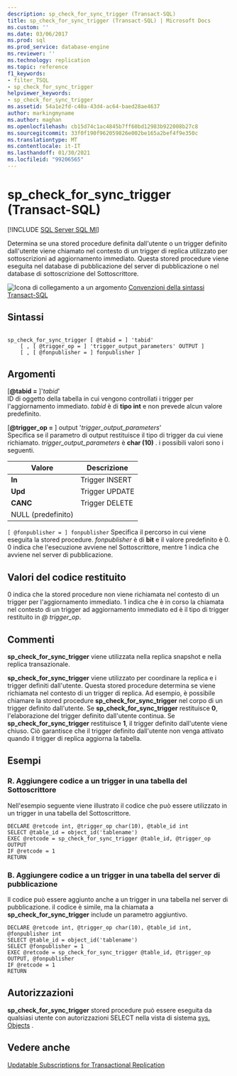 ```yaml
---
description: sp_check_for_sync_trigger (Transact-SQL)
title: sp_check_for_sync_trigger (Transact-SQL) | Microsoft Docs
ms.custom: ''
ms.date: 03/06/2017
ms.prod: sql
ms.prod_service: database-engine
ms.reviewer: ''
ms.technology: replication
ms.topic: reference
f1_keywords:
- filter_TSQL
- sp_check_for_sync_trigger
helpviewer_keywords:
- sp_check_for_sync_trigger
ms.assetid: 54a1e2fd-c40a-43d4-ac64-baed28ae4637
author: markingmyname
ms.author: maghan
ms.openlocfilehash: cb15d74c1ac4845b7ff60bd12983b922008b27c8
ms.sourcegitcommit: 33f0f190f962059826e002be165a2bef4f9e350c
ms.translationtype: MT
ms.contentlocale: it-IT
ms.lasthandoff: 01/30/2021
ms.locfileid: "99206565"
---
```

# <a name="sp_check_for_sync_trigger-transact-sql"></a>sp_check_for_sync_trigger (Transact-SQL)
[!INCLUDE [SQL Server SQL MI](../../includes/applies-to-version/sql-asdbmi.md)]

  Determina se una stored procedure definita dall'utente o un trigger definito dall'utente viene chiamato nel contesto di un trigger di replica utilizzato per sottoscrizioni ad aggiornamento immediato. Questa stored procedure viene eseguita nel database di pubblicazione del server di pubblicazione o nel database di sottoscrizione del Sottoscrittore.  
  
 ![Icona di collegamento a un argomento](../../database-engine/configure-windows/media/topic-link.gif "Icona di collegamento a un argomento") [Convenzioni della sintassi Transact-SQL](../../t-sql/language-elements/transact-sql-syntax-conventions-transact-sql.md)  
  
## <a name="syntax"></a>Sintassi  
  
```  
  
sp_check_for_sync_trigger [ @tabid = ] 'tabid'   
    [ , [ @trigger_op = ] 'trigger_output_parameters' OUTPUT ]  
    [ , [ @fonpublisher = ] fonpublisher ]  
```  
  
## <a name="arguments"></a>Argomenti  
 [**@tabid =** ]'*tabid*'  
 ID di oggetto della tabella in cui vengono controllati i trigger per l'aggiornamento immediato. *tabid* è di **tipo int** e non prevede alcun valore predefinito.  
  
 [**@trigger_op =** ] output '*trigger_output_parameters*'  
 Specifica se il parametro di output restituisce il tipo di trigger da cui viene richiamato. *trigger_output_parameters* è **char (10)** . i possibili valori sono i seguenti.  
  
|Valore|Descrizione|  
|-----------|-----------------|  
|**In**|Trigger INSERT|  
|**Upd**|Trigger UPDATE|  
|**CANC**|Trigger DELETE|  
|NULL (predefinito)||  
  
`[ @fonpublisher = ] fonpublisher` Specifica il percorso in cui viene eseguita la stored procedure. *fonpublisher* è di **bit** e il valore predefinito è 0. 0 indica che l'esecuzione avviene nel Sottoscrittore, mentre 1 indica che avviene nel server di pubblicazione.  
  
## <a name="return-code-values"></a>Valori del codice restituito  
 0 indica che la stored procedure non viene richiamata nel contesto di un trigger per l'aggiornamento immediato. 1 indica che è in corso la chiamata nel contesto di un trigger ad aggiornamento immediato ed è il tipo di trigger restituito in *\@ trigger_op*.  
  
## <a name="remarks"></a>Commenti  
 **sp_check_for_sync_trigger** viene utilizzata nella replica snapshot e nella replica transazionale.  
  
 **sp_check_for_sync_trigger** viene utilizzato per coordinare la replica e i trigger definiti dall'utente. Questa stored procedure determina se viene richiamata nel contesto di un trigger di replica. Ad esempio, è possibile chiamare la stored procedure **sp_check_for_sync_trigger** nel corpo di un trigger definito dall'utente. Se **sp_check_for_sync_trigger** restituisce **0**, l'elaborazione del trigger definito dall'utente continua. Se **sp_check_for_sync_trigger** restituisce **1**, il trigger definito dall'utente viene chiuso. Ciò garantisce che il trigger definito dall'utente non venga attivato quando il trigger di replica aggiorna la tabella.  
  
## <a name="examples"></a>Esempi

### <a name="a-add-code-to-a-trigger-on-a-subscriber-table"></a>R. Aggiungere codice a un trigger in una tabella del Sottoscrittore
 Nell'esempio seguente viene illustrato il codice che può essere utilizzato in un trigger in una tabella del Sottoscrittore.  
  
```  
DECLARE @retcode int, @trigger_op char(10), @table_id int  
SELECT @table_id = object_id('tablename')  
EXEC @retcode = sp_check_for_sync_trigger @table_id, @trigger_op OUTPUT  
IF @retcode = 1  
RETURN  
```  
  
### <a name="b-add-code-to-a-trigger-on-a-publisher-table"></a>B. Aggiungere codice a un trigger in una tabella del server di pubblicazione
 Il codice può essere aggiunto anche a un trigger in una tabella nel server di pubblicazione. il codice è simile, ma la chiamata a **sp_check_for_sync_trigger** include un parametro aggiuntivo.  
  
```  
DECLARE @retcode int, @trigger_op char(10), @table_id int, @fonpublisher int  
SELECT @table_id = object_id('tablename')  
SELECT @fonpublisher = 1  
EXEC @retcode = sp_check_for_sync_trigger @table_id, @trigger_op OUTPUT, @fonpublisher  
IF @retcode = 1  
RETURN  
```  
  
## <a name="permissions"></a>Autorizzazioni  
 **sp_check_for_sync_trigger** stored procedure può essere eseguita da qualsiasi utente con autorizzazioni SELECT nella vista di sistema [sys. Objects](../../relational-databases/system-catalog-views/sys-objects-transact-sql.md) .  
  
## <a name="see-also"></a>Vedere anche  
 [Updatable Subscriptions for Transactional Replication](../../relational-databases/replication/transactional/updatable-subscriptions-for-transactional-replication.md)  
  
  
